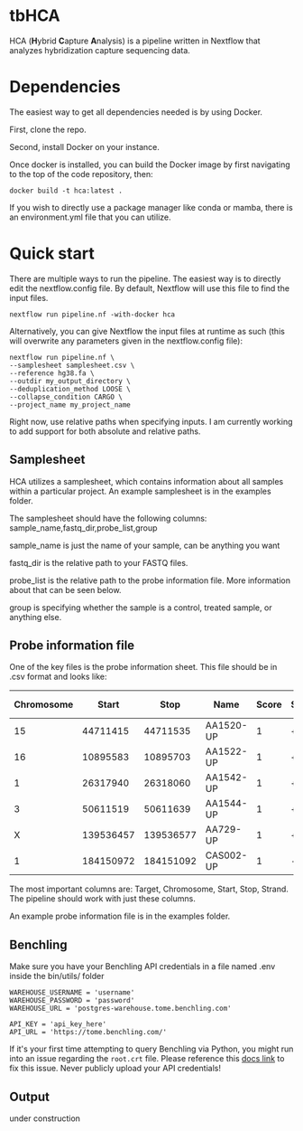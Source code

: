 # tbHCA
HCA (**H**ybrid **C**apture **A**nalysis) is a pipeline written in Nextflow that analyzes hybridization capture sequencing data. 

# Dependencies

The easiest way to get all dependencies needed is by using Docker. 

First, clone the repo. 

Second, install Docker on your instance. 

Once docker is installed, you can build the Docker image by first navigating to the top of the code repository, then: 

```docker build -t hca:latest .```

If you wish to directly use a package manager like conda or mamba, there is an environment.yml file that you can utilize. 

# Quick start

There are multiple ways to run the pipeline. The easiest way is to directly edit the nextflow.config file. By default, Nextflow will use this file to find the input files. 

```
nextflow run pipeline.nf -with-docker hca
```

Alternatively, you can give Nextflow the input files at runtime as such (this will overwrite any parameters given in the nextflow.config file):

```
nextflow run pipeline.nf \
--samplesheet samplesheet.csv \
--reference hg38.fa \
--outdir my_output_directory \
--deduplication_method LOOSE \
--collapse_condition CARGO \
--project_name my_project_name
```

Right now, use relative paths when specifying inputs. I am currently working to add support for both absolute and relative paths. 

## Samplesheet

HCA utilizes a samplesheet, which contains information about all samples within a particular project. An example samplesheet is in the examples folder. 

The samplesheet should have the following columns: sample_name,fastq_dir,probe_list,group

sample_name is just the name of your sample, can be anything you want

fastq_dir is the relative path to your FASTQ files. 

probe_list is the relative path to the probe information file. More information about that can be seen below. 

group is specifying whether the sample is a control, treated sample, or anything else. 

## Probe information file

One of the key files is the probe information sheet. This file should be in .csv format and looks like:

| Chromosome | Start    | Stop     | Name     | Score | Strand | Code | Seq                                                           | len | GC   | mtDNA/rDNA hit | Target | Target chr | Target Start | Target Stop | Gap Size |
|------------|----------|----------|----------|-------|--------|------|---------------------------------------------------------------|-----|------|----------------|--------|------------|--------------|-------------|----------|
| 15         | 44711415 | 44711535 | AA1520-UP| 1     | +      | good | CACTGCGTCGCTGGCTTGGAGACAGGTGACGGTCCCTGCGGGCCTTGTCCTGATTGGCTGGGCACGCGTTTAATATAAGTGGAGGCGTCGCGCTGGCGGGCATTCCTGAAGCTGACAGCA | 120 | 61.67 | no             | AA1520 | NA         | NA           | NA          | NA       |
| 16         | 10895583 | 10895703 | AA1522-UP| 1     | +      | good | CCAGCCCTGCCCCGCCTCTCCCTCGTTCCCCACCAGCCCTCTTTCCAGAAATTTCCTTCTTCATCCAAGGGACTTTTCCTCCCAGAACCCGACACAGACACCATCAACTGCGACCAGTTC | 120 | 57.5  | no             | AA1522 | NA         | NA           | NA          | NA       |
| 1          | 26317940 | 26318060 | AA1542-UP| 1     | +      | good | AACCAAAAGAAGCCTCCAGACAGCCCTGAGATCACCTAAAAAGCTGCTACCAAGACAGCCACGAAGATCCTACCAAAATGAAGCGCTTCCTCTTCCTCCTACTCACCATCAGCCTCCTGG | 120 | 50.83 | no             | AA1542 | NA         | NA           | NA          | NA       |
| 3          | 50611519 | 50611639 | AA1544-UP| 1     | +      | good | AGTCACCTCTGGCCCGTCAAGCCCTCCCAATGCCCGGCAGCTAGCACGAAGCCCCTGTTCTCCCGTGCGCCCCTCGTGGTGGCCGGGAAGGGGGCAGAGAGCCGCGCTTACCCCTGAACG | 120 | 69.17 | no             | AA1544 | NA         | NA           | NA          | NA       |
| X          | 139536457| 139536577| AA729-UP | 1     | +      | good | CCTATAACACTTGCCAACCAAAGGTGCTGTTGATCTGAAATTGCTTTTTTAAATTAATGCAGTGATTTTTCTTTAACATCTAGTGACAGACACTGGGGTCACATTTGCAGCTGGACCATA | 120 | 38.33 | no             | AA729  | NA         | NA           | NA          | NA       |
| 1          | 184150972| 184151092| CAS002-UP| 1     | -      | good | CTTACACTACTTGCTTCAATGACTTTGAACTTGGCGTGCCGTTCTGTGGCTTTGCTGCTGTCTGAATCACATGCTTTTGCCTGCATTACCAAGCAGGGCTTGGAGCCCAGTCTCAGGAGG | 120 | 50.83 | no             | CAS002 | chr1       | 184151093    | 184151093   | 1        |

The most important columns are: Target, Chromosome, Start, Stop, Strand. The pipeline should work with just these columns.  

An example probe information file is in the examples folder.  

## Benchling 

Make sure you have your Benchling API credentials in a file named .env inside the bin/utils/ folder

```
WAREHOUSE_USERNAME = 'username'
WAREHOUSE_PASSWORD = 'password'
WAREHOUSE_URL = 'postgres-warehouse.tome.benchling.com'

API_KEY = 'api_key_here'
API_URL = 'https://tome.benchling.com/'
```

If it's your first time attempting to query Benchling via Python, you might run into an issue regarding the `root.crt` file. Please reference this [docs link](https://help.benchling.com/hc/en-us/articles/9714802961421-Access-your-data-warehouse) to fix this issue. 
Never publicly upload your API credentials! 

## Output

under construction



